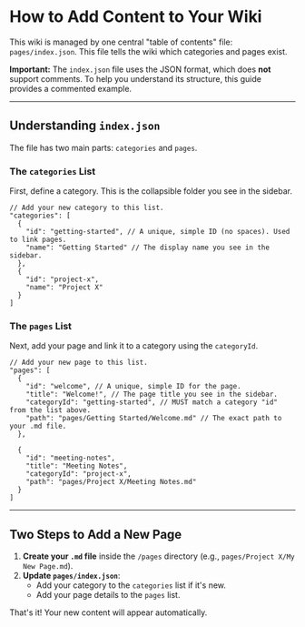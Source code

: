 # How to Add Content to Your Wiki

This wiki is managed by one central "table of contents" file: `pages/index.json`. This file tells the wiki which categories and pages exist.

**Important:** The `index.json` file uses the JSON format, which does **not** support comments. To help you understand its structure, this guide provides a commented example.

---

## Understanding `index.json`

The file has two main parts: `categories` and `pages`.

### The `categories` List

First, define a category. This is the collapsible folder you see in the sidebar.

```jsonc
// Add your new category to this list.
"categories": [
  {
    "id": "getting-started", // A unique, simple ID (no spaces). Used to link pages.
    "name": "Getting Started" // The display name you see in the sidebar.
  },
  {
    "id": "project-x",
    "name": "Project X"
  }
]
```

### The `pages` List

Next, add your page and link it to a category using the `categoryId`.

```jsonc
// Add your new page to this list.
"pages": [
  {
    "id": "welcome", // A unique, simple ID for the page.
    "title": "Welcome!", // The page title you see in the sidebar.
    "categoryId": "getting-started", // MUST match a category "id" from the list above.
    "path": "pages/Getting Started/Welcome.md" // The exact path to your .md file.
  },

  {
    "id": "meeting-notes",
    "title": "Meeting Notes",
    "categoryId": "project-x",
    "path": "pages/Project X/Meeting Notes.md"
  }
]
```

---

## Two Steps to Add a New Page

1.  **Create your `.md` file** inside the `/pages` directory (e.g., `pages/Project X/My New Page.md`).
2.  **Update `pages/index.json`**:
    *   Add your category to the `categories` list if it's new.
    *   Add your page details to the `pages` list.

That's it! Your new content will appear automatically.
